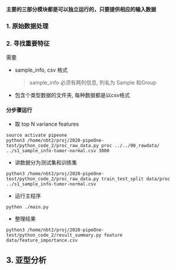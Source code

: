 __主要的三部分模块都是可以独立运行的，只要提供相应的输入数据__

### 1. 原始数据处理

### 2. 寻找重要特征
需要
* sample_info, csv 格式
    >sample_info 必须有两列信息, 列名为 Sample 和Group

* 包含个类型数据的文件夹, 每种数据都是以csv格式

#### 分步骤运行



* 取 top N variance features
```
source activate pipeone
python3 /home/nbt2/proj/2020-pipeOne-test/python_code_2/proc_raw_data.py proc ../../00_rawdata/ ../s1_sample_info-tumor-normal.csv 3000
```
  
* 讲数据分为测试集和训练集
```
python3 /home/nbt2/proj/2020-pipeOne-test/python_code_2/proc_raw_data.py train_test_split data/proc ../s1_sample_info-tumor-normal.csv
```

* 运行主程序
```
python ./main.py
```

* 整理结果
```
python3 /home/nbt2/proj/2020-pipeOne-test/python_code_2/result_summary.py feature data/feature_importance.csv
```


## 3. 亚型分析